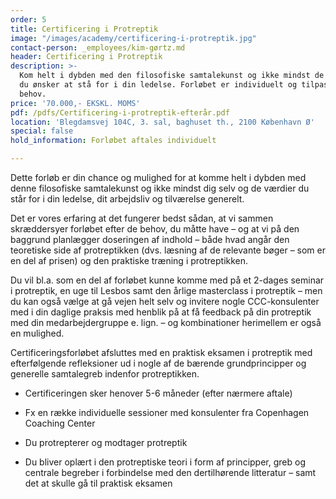 ```yaml
---
order: 5
title: Certificering i Protreptik
image: "/images/academy/certificering-i-protreptik.jpg"
contact-person: _employees/kim-gørtz.md
header: Certificering i Protreptik
description: >-
  Kom helt i dybden med den filosofiske samtalekunst og ikke mindst de værdier
  du ønsker at stå for i din ledelse. Forløbet er individuelt og tilpasses dine
  behov.
price: '70.000,- EKSKL. MOMS'
pdf: /pdfs/Certificering-i-protreptik-efterår.pdf
location: 'Blegdamsvej 104C, 3. sal, baghuset th., 2100 København Ø'
special: false
hold_information: Forløbet aftales individuelt

---
```

Dette forløb er din chance og mulighed for at komme helt i dybden med denne filosofiske samtalekunst og ikke mindst dig selv og de værdier du står for i din ledelse, dit arbejdsliv og tilværelse generelt.

Det er vores erfaring at det fungerer bedst sådan, at vi sammen skræddersyer forløbet efter de behov, du måtte have – og at vi på den baggrund planlægger doseringen af indhold – både hvad angår den teoretiske side af protreptikken (dvs. læsning af de relevante bøger – som er en del af prisen) og den praktiske træning i protreptikken.  

Du vil bl.a. som en del af forløbet kunne komme med på et 2-dages seminar i protreptik, en uge til Lesbos samt den årlige masterclass i protreptik – men du kan også vælge at gå vejen helt selv og invitere nogle CCC-konsulenter med i din daglige praksis med henblik på at få feedback på din protreptik med din medarbejdergruppe e. lign. – og kombinationer herimellem er også en mulighed.

Certificeringsforløbet afsluttes med en praktisk eksamen i protreptik med efterfølgende refleksioner ud i nogle af de bærende grundprincipper og generelle samtalegreb indenfor protreptikken.

- Certificeringen sker henover 5-6 måneder (efter nærmere aftale)

- Fx en række individuelle sessioner med konsulenter fra Copenhagen Coaching Center

- Du protrepterer og modtager protreptik

- Du bliver oplært i den protreptiske teori i form af principper, greb og centrale begreber i forbindelse med den dertilhørende litteratur – samt det at skulle gå til praktisk eksamen